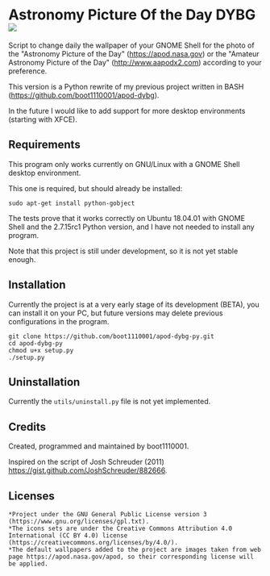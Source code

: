 
# Astronomy Picture Of the Day DYBG ![](https://raw.githubusercontent.com/boot1110001/apod-dybg-py/master/media/icons/32x32/apod-dybg-py.png)
Script to change daily the wallpaper of your GNOME Shell for the photo of the "Astronomy Picture of the Day" (https://apod.nasa.gov) or the "Amateur Astronomy Picture of the Day" (http://www.aapodx2.com) according to your preference.

This version is a Python rewrite of my previous project written in BASH (https://github.com/boot1110001/apod-dybg).

In the future I would like to add support for more desktop environments (starting with XFCE).

## Requirements
This program only works currently on GNU/Linux with a GNOME Shell desktop environment.

This one is required, but should already be installed:

```
sudo apt-get install python-gobject
```

The tests prove that it works correctly on Ubuntu 18.04.01 with GNOME Shell and the 2.7.15rc1 Python version, and I have not needed to install any program.

Note that this project is still under development, so it is not yet stable enough.

## Installation
Currently the project is at a very early stage of its development (BETA), you can install it on your PC, but future versions may delete previous configurations in the program.

```
git clone https://github.com/boot1110001/apod-dybg-py.git
cd apod-dybg-py
chmod u+x setup.py
./setup.py
```

## Uninstallation
Currently the ```utils/uninstall.py``` file is not yet implemented.

## Credits
Created, programmed and maintained by boot1110001.

Inspired on the script of Josh Schreuder (2011) https://gist.github.com/JoshSchreuder/882666.

## Licenses

    *Project under the GNU General Public License version 3 (https://www.gnu.org/licenses/gpl.txt).
    *The icons sets are under the Creative Commons Attribution 4.0 International (CC BY 4.0) license (https://creativecommons.org/licenses/by/4.0/).
    *The default wallpapers added to the project are images taken from web page https://apod.nasa.gov/apod, so their corresponding license will be applied.
